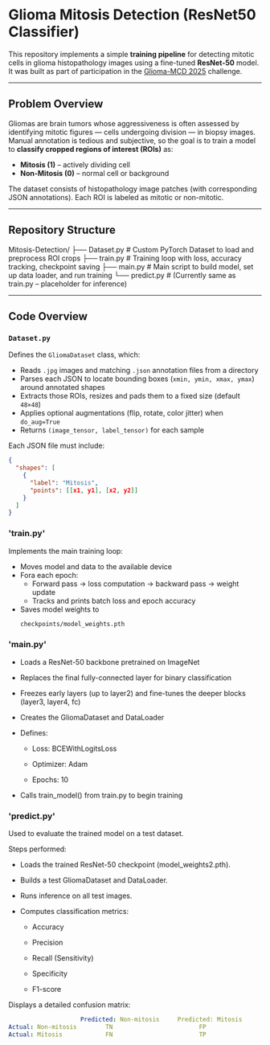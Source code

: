 # Glioma Mitosis Detection (ResNet50 Classifier)

This repository implements a simple **training pipeline** for detecting mitotic cells in glioma histopathology images using a fine-tuned **ResNet-50** model.  
It was built as part of participation in the [Glioma-MCD 2025](https://www.kaggle.com/competitions/glioma-mcd-2025) challenge.

---

## Problem Overview

Gliomas are brain tumors whose aggressiveness is often assessed by identifying mitotic figures — cells undergoing division — in biopsy images.  
Manual annotation is tedious and subjective, so the goal is to train a model to **classify cropped regions of interest (ROIs)** as:

- **Mitosis (1)** – actively dividing cell  
- **Non-Mitosis (0)** – normal cell or background  

The dataset consists of histopathology image patches (with corresponding JSON annotations). Each ROI is labeled as mitotic or non-mitotic.

---

## Repository Structure
Mitosis-Detection/
├── Dataset.py # Custom PyTorch Dataset to load and preprocess ROI crops
├── train.py # Training loop with loss, accuracy tracking, checkpoint saving
├── main.py # Main script to build model, set up data loader, and run training
└── predict.py # (Currently same as train.py – placeholder for inference)

---

## Code Overview

### `Dataset.py`

Defines the `GliomaDataset` class, which:

- Reads `.jpg` images and matching `.json` annotation files from a directory  
- Parses each JSON to locate bounding boxes (`xmin, ymin, xmax, ymax`) around annotated shapes  
- Extracts those ROIs, resizes and pads them to a fixed size (default `48×48`)  
- Applies optional augmentations (flip, rotate, color jitter) when `do_aug=True`  
- Returns `(image_tensor, label_tensor)` for each sample  

Each JSON file must include:
```json
{
  "shapes": [
    {
      "label": "Mitosis",
      "points": [[x1, y1], [x2, y2]]
    }
  ]
}
```

### 'train.py'

Implements the main training loop:
- Moves model and data to the available device
- Fora each epoch:
    - Forward pass → loss computation → backward pass → weight update
    - Tracks and prints batch loss and epoch accuracy
- Saves model weights to
  ```bash
  checkpoints/model_weights.pth
  ```
### 'main.py'

- Loads a ResNet-50 backbone pretrained on ImageNet

- Replaces the final fully-connected layer for binary classification

- Freezes early layers (up to layer2) and fine-tunes the deeper blocks (layer3, layer4, fc)

- Creates the GliomaDataset and DataLoader

- Defines:

    - Loss: BCEWithLogitsLoss

    - Optimizer: Adam

    - Epochs: 10

- Calls train_model() from train.py to begin training

### 'predict.py' 

Used to evaluate the trained model on a test dataset.

Steps performed:

- Loads the trained ResNet-50 checkpoint (model_weights2.pth).

- Builds a test GliomaDataset and DataLoader.

- Runs inference on all test images.

- Computes classification metrics:

    - Accuracy

    - Precision

    - Recall (Sensitivity)

    - Specificity

    - F1-score

Displays a detailed confusion matrix:
```yaml
                    Predicted: Non-mitosis     Predicted: Mitosis
Actual: Non-mitosis        TN                        FP
Actual: Mitosis            FN                        TP
```


